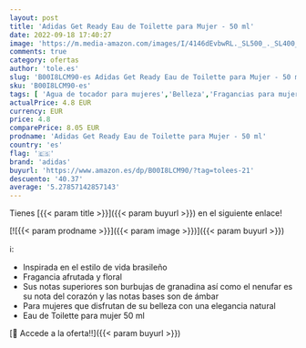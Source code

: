 ```yaml
---
layout: post
title: 'Adidas Get Ready Eau de Toilette para Mujer - 50 ml'
date: 2022-09-18 17:40:27
image: 'https://m.media-amazon.com/images/I/4146dEvbwRL._SL500_._SL400_.jpg'
comments: true
category: ofertas
author: 'tole.es'
slug: 'B00I8LCM90-es Adidas Get Ready Eau de Toilette para Mujer - 50 ml'
sku: 'B00I8LCM90-es'
tags: [ 'Agua de tocador para mujeres','Belleza','Fragancias para mujeres','Perfumes y fragancias','adidas','de','eau','toilette','🇪🇸', ]
actualPrice: 4.8 EUR
currency: EUR
price: 4.8
comparePrice: 8.05 EUR
prodname: 'Adidas Get Ready Eau de Toilette para Mujer - 50 ml'
country: 'es'
flag: '🇪🇸'
brand: 'adidas'
buyurl: 'https://www.amazon.es/dp/B00I8LCM90/?tag=tolees-21'
descuento: '40.37'
average: '5.27857142857143'
---
```


Tienes [{{< param title >}}]({{< param buyurl >}}) en el siguiente enlace!

[![{{< param prodname >}}]({{< param image >}})]({{< param buyurl >}})

ℹ️:

- Inspirada en el estilo de vida brasileño
- Fragancia afrutada y floral
- Sus notas superiores son burbujas de granadina así como el nenufar es su nota del corazón y las notas bases son de ámbar
- Para mujeres que disfrutan de su belleza con una elegancia natural
- Eau de Toilette para mujer 50 ml

[🛒 Accede a la oferta!!]({{< param buyurl >}})
